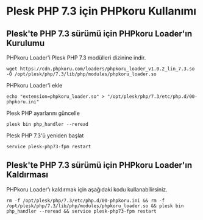 # Plesk PHP 7.3 için PHPkoru Kullanımı #

## Plesk'te PHP 7.3 sürümü için PHPkoru Loader'ın Kurulumu ##

PHPkoru Loader'i Plesk PHP 7.3 modülleri dizinine indir.

```shell
wget https://cdn.phpkoru.com/loaders/phpkoru_loader_v1.0.2_lin_7.3.so -O /opt/plesk/php/7.3/lib/php/modules/phpkoru_loader.so
```

PHPkoru Loader'i ekle
```shell
echo "extension=phpkoru_loader.so" > "/opt/plesk/php/7.3/etc/php.d/00-phpkoru.ini"
```

Plesk PHP ayarlarını güncelle
```shell
plesk bin php_handler --reread
```

Plesk PHP 7.3'ü yeniden başlat
```shell
service plesk-php73-fpm restart
```

## Plesk'te PHP 7.3 sürümü için PHPkoru Loader'ın Kaldırması ##

PHPkoru Loader'ı kaldırmak için aşağıdaki kodu kullanabilirsiniz.
```shell
rm -f /opt/plesk/php/7.3/etc/php.d/00-phpkoru.ini && rm -f /opt/plesk/php/7.3/lib/php/modules/phpkoru_loader.so && plesk bin php_handler --reread && service plesk-php73-fpm restart
```